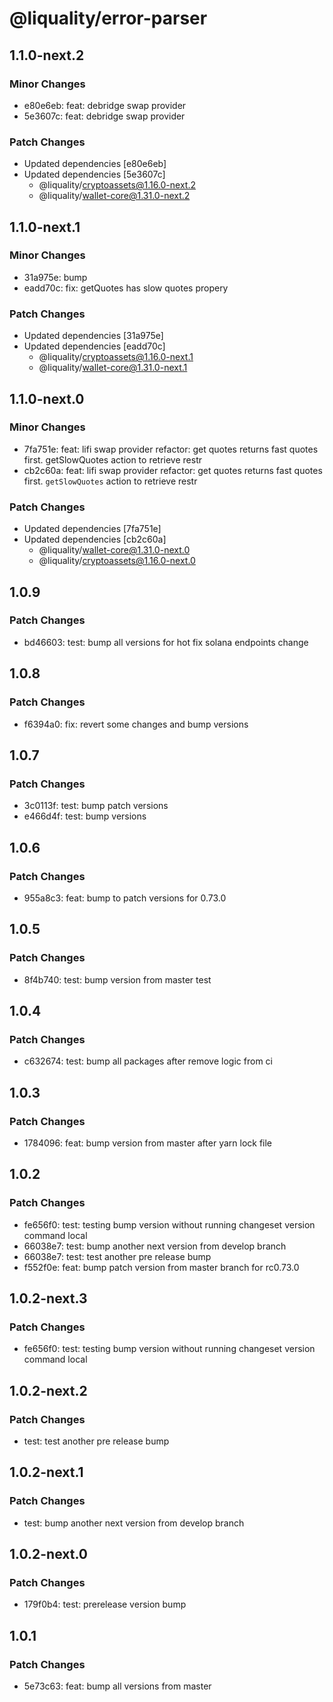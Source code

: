 # @liquality/error-parser

## 1.1.0-next.2

### Minor Changes

- e80e6eb: feat: debridge swap provider
- 5e3607c: feat: debridge swap provider

### Patch Changes

- Updated dependencies [e80e6eb]
- Updated dependencies [5e3607c]
  - @liquality/cryptoassets@1.16.0-next.2
  - @liquality/wallet-core@1.31.0-next.2

## 1.1.0-next.1

### Minor Changes

- 31a975e: bump
- eadd70c: fix: getQuotes has slow quotes propery

### Patch Changes

- Updated dependencies [31a975e]
- Updated dependencies [eadd70c]
  - @liquality/cryptoassets@1.16.0-next.1
  - @liquality/wallet-core@1.31.0-next.1

## 1.1.0-next.0

### Minor Changes

- 7fa751e: feat: lifi swap provider
  refactor: get quotes returns fast quotes first. getSlowQuotes action to retrieve restr
- cb2c60a: feat: lifi swap provider
  refactor: get quotes returns fast quotes first. `getSlowQuotes` action to retrieve restr

### Patch Changes

- Updated dependencies [7fa751e]
- Updated dependencies [cb2c60a]
  - @liquality/wallet-core@1.31.0-next.0
  - @liquality/cryptoassets@1.16.0-next.0

## 1.0.9

### Patch Changes

- bd46603: test: bump all versions for hot fix solana endpoints change

## 1.0.8

### Patch Changes

- f6394a0: fix: revert some changes and bump versions

## 1.0.7

### Patch Changes

- 3c0113f: test: bump patch versions
- e466d4f: test: bump versions

## 1.0.6

### Patch Changes

- 955a8c3: feat: bump to patch versions for 0.73.0

## 1.0.5

### Patch Changes

- 8f4b740: test: bump version from master test

## 1.0.4

### Patch Changes

- c632674: test: bump all packages after remove logic from ci

## 1.0.3

### Patch Changes

- 1784096: feat: bump version from master after yarn lock file

## 1.0.2

### Patch Changes

- fe656f0: test: testing bump version without running changeset version command local
- 66038e7: test: bump another next version from develop branch
- 66038e7: test: test another pre release bump
- f552f0e: feat: bump patch version from master branch for rc0.73.0

## 1.0.2-next.3

### Patch Changes

- fe656f0: test: testing bump version without running changeset version command local

## 1.0.2-next.2

### Patch Changes

- test: test another pre release bump

## 1.0.2-next.1

### Patch Changes

- test: bump another next version from develop branch

## 1.0.2-next.0

### Patch Changes

- 179f0b4: test: prerelease version bump

## 1.0.1

### Patch Changes

- 5e73c63: feat: bump all versions from master
